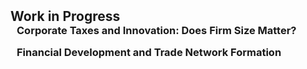 <h2 id="progress" style="margin: 2px 0px 0px;">Work in Progress</h2>
<h3 style="margin:0 10px 15px;">Corporate Taxes and Innovation: Does Firm Size Matter?</h3>
<h3 style="margin:0 10px 15px;">Financial Development and Trade Network Formation</h3>

